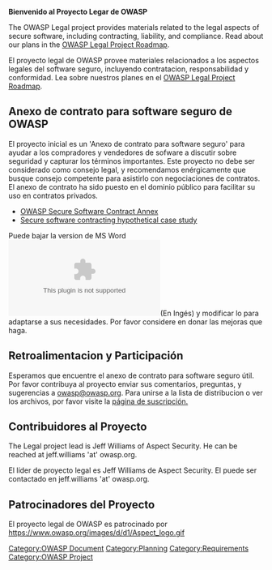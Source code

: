 **Bienvenido al Proyecto Legar de OWASP**

The OWASP Legal project provides materials related to the legal aspects
of secure software, including contracting, liability, and compliance.
Read about our plans in the [OWASP Legal Project
Roadmap](OWASP_Legal_Project_Roadmap "wikilink").

El proyecto legal de OWASP provee materiales relacionados a los aspectos
legales del software seguro, incluyendo contratacion, responsabilidad y
conformidad. Lea sobre nuestros planes en el [OWASP Legal Project
Roadmap](OWASP_Legal_Project_Roadmap "wikilink").

## Anexo de contrato para software seguro de OWASP

El proyecto inicial es un 'Anexo de contrato para software seguro' para
ayudar a los compradores y vendedores de sofware a discutir sobre
seguridad y capturar los términos importantes. Este proyecto no debe ser
considerado como consejo legal, y recomendamos enérgicamente que busque
consejo competente para asistirlo con negociaciones de contratos. El
anexo de contrato ha sido puesto en el dominio público para facilitar su
uso en contratos privados.

  - [OWASP Secure Software Contract
    Annex](OWASP_Secure_Software_Contract_Annex "wikilink")
  - [Secure software contracting hypothetical case
    study](Secure_software_contracting_hypothetical_case_study "wikilink")

Puede bajar la version de MS Word ![Image:OWASP Secure Software Contract
Annex.doc](OWASP_Secure_Software_Contract_Annex.doc
"Image:OWASP Secure Software Contract Annex.doc")(En Ingés) y modificar
lo para adaptarse a sus necesidades. Por favor considere en donar las
mejoras que haga.

## Retroalimentacion y Participación

Esperamos que encuentre el anexo de contrato para software seguro útil.
Por favor contribuya al proyecto enviar sus comentarios, preguntas, y
sugerencias a owasp@owasp.org. Para unirse a la lista de distribucion o
ver los archivos, por favor visite la [página de
suscripción.](http://lists.owasp.org/mailman/listinfo/owasp-legal)

## Contribuidores al Proyecto

The Legal project lead is Jeff Williams of Aspect Security. He can be
reached at jeff.williams 'at' owasp.org.

El líder de proyecto legal es Jeff Williams de Aspect Security. El puede
ser contactado en jeff.williams 'at' owasp.org.

## Patrocinadores del Proyecto

El proyecto legal de OWASP es patrocinado por
[<https://www.owasp.org/images/d/d1/Aspect_logo.gif>](http://www.aspectsecurity.com)

[Category:OWASP Document](Category:OWASP_Document "wikilink")
[Category:Planning](Category:Planning "wikilink")
[Category:Requirements](Category:Requirements "wikilink")
[Category:OWASP Project](Category:OWASP_Project "wikilink")